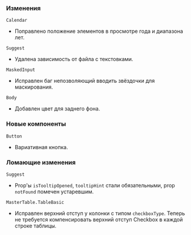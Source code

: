### Изменения

`Calendar`

- Поправлено положение элементов в просмотре года и диапазона лет.

`Suggest`

- Удалена зависимость от файла с текстовками.

`MaskedInput`

- Исправлен баг непозволяющий вводить звёздочки для маскирования.

`Body`

- Добавлен цвет для заднего фона.

### Новые компоненты

`Button`

- Вариативная кнопка.

### Ломающие изменения

`Suggest`

- Prop'ы `isTooltipOpened`, `tooltipHint` стали обязательными, prop `notFound` помечен устаревшим.

`MasterTable.TableBasic`

- Исправлен верхний отступ у колонки с типом `checkboxType`. Теперь не требуется компенсировать верхний отступ Checkbox в каждой строке таблицы.
